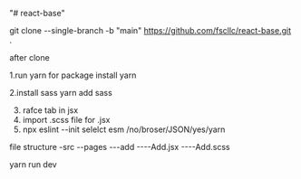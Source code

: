 "# react-base" 

git clone --single-branch -b "main" https://github.com/fscllc/react-base.git .

after clone

1.run yarn for package install
yarn

2.install sass
yarn add sass

3. rafce tab in jsx
4. import .scss file for .jsx 
5. npx eslint --init
selelct esm /no/broser/JSON/yes/yarn

file structure
  -src
  --pages
  ---add
  ----Add.jsx
  ----Add.scss
  
yarn run dev
